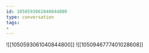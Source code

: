 ```yaml
---
id: 1050593061040844800
type: conversation
tags:
- 
---
```

![[1050593061040844800]]
![[1050946777401028608]]

